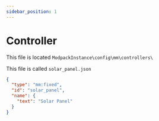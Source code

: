 ```yaml
---
sidebar_position: 1
---
```


# Controller

This file is located `ModpackInstance\config\mm\controllers\ `

This file is called `solar_panel.json`

```json
{
  "type": "mm:fixed",
  "id": "solar_panel",
  "name": {
    "text": "Solar Panel"
  }
}
```